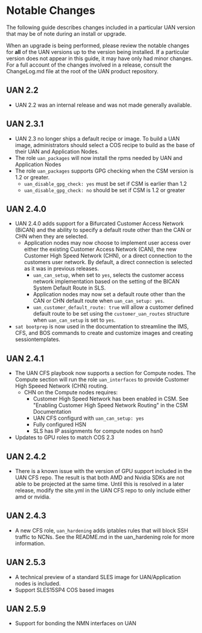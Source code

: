 # Notable Changes

The following guide describes changes included in a particular UAN version that may be of note during an install or upgrade.

When an upgrade is being performed, please review the notable changes for **all** of the UAN versions up to the version being installed. If a particular version does not appear in this guide, it may have only had minor changes. For a full account of the changes involved in a release, consult the ChangeLog.md file at the root of the UAN product repository.

## UAN 2.2

* UAN 2.2 was an internal release and was not made generally available.

## UAN 2.3.1

* UAN 2.3 no longer ships a default recipe or image. To build a UAN image, administrators should select a COS recipe to build as the base of their UAN and Application Nodes.
* The role `uan_packages` will now install the rpms needed by UAN and Application Nodes
* The role `uan_packages` supports GPG checking when the CSM version is 1.2 or greater.
  * `uan_disable_gpg_check: yes` must be set if CSM is earlier than 1.2
  * `uan_disable_gpg_check: no` should be set if CSM is 1.2 or greater

## UAN 2.4.0

* UAN 2.4.0 adds support for a Bifurcated Customer Access Network \(BiCAN\) and the ability to specify a default route other than the CAN or CHN when they are selected.  
  * Application nodes may now choose to implement user access over either the existing Customer Access Network \(CAN\), the new Customer High Speed Network \(CHN\), or a direct connection to the customers user network.  By default, a direct connection is selected as it was in previous releases.  
    * `uan_can_setup`, when set to `yes`, selects the customer access network implementation based on the setting of the BICAN System Default Route in SLS.
    * Application nodes may now set a default route other than the CAN or CHN default route when `uan_can_setup: yes`.
    * `uan_customer_default_route: true` will allow a customer defined default route to be set using the `customer_uan_routes` structure when `uan_can_setup` is set to `yes`.
* `sat bootprep` is now used in the documentation to streamline the IMS, CFS, and BOS commands to create and customize images and creating sessiontemplates.

## UAN 2.4.1

* The UAN CFS playbook now supports a section for Compute nodes. The Compute section will run the role `uan_interfaces` to provide Customer High Speeed Network \(CHN\) routing.
  * CHN on the Compute nodes requires:
    * Customer High Speed Network has been enabled in CSM. See "Enabling Customer High Speed Network Routing" in the CSM Documentation
    * UAN CFS configurd with `uan_can_setup: yes`
    * Fully configured HSN
    * SLS has IP assignments for compute nodes on hsn0
* Updates to GPU roles to match COS 2.3

## UAN 2.4.2

* There is a known issue with the version of GPU support included in the UAN CFS repo. The result is that both AMD and Nvidia SDKs are not able to be projected at the same time. Until this is resolved in a later release, modify the site.yml in the UAN CFS repo to only include either amd or nvidia.

## UAN 2.4.3

* A new CFS role, `uan_hardening` adds iptables rules that will block SSH traffic to NCNs. See the README.md in the uan_hardening role for more information.

## UAN 2.5.3

* A technical preview of a standard SLES image for UAN/Application nodes is included.
* Support SLES15SP4 COS based images

## UAN 2.5.9

* Support for bonding the NMN interfaces on UAN
